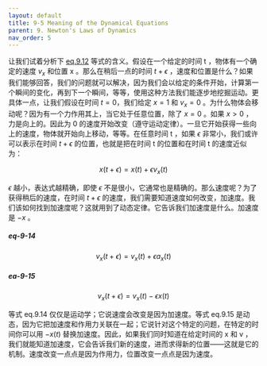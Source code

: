 ```yaml
---
layout: default
title: 9-5 Meaning of the Dynamical Equations
parent: 9. Newton's Laws of Dynamics
nav_order: 5
---
```

让我们试着分析下 [eq.9.12]({{"/volume-1/9-newton's-laws-of-dynamics/9-4-what-is-the-force.html#eq-9-12"|relative_url}}) 等式的含义。假设在一个给定的时间 t ，物体有一个确定的速度 $v_x$ 和位置 x 。那么在稍后一点的时间 $t+\epsilon$ ，速度和位置是什么？如果我们能够回答，我们的问题就可以解决，因为我们会以给定的条件开始，计算第一个瞬间的变化，再到下一个瞬间，等等，使用这种方法我们能逐步地挖掘运动。更具体一点，让我们假设在时间 $t=0$，我们给定 $x=1$ 和 $v_x=0$ 。为什么物体会移动呢？因为有一个力作用其上，当它处于任意位置，除了 $x=0$ 。如果 $x>0$ ，力是向上的。因此为 0 的速度开始改变（遵守运动定律）。一旦它开始获得一些向上的速度，物体就开始向上移动，等等。在任意时间 t ，如果 $\epsilon$ 非常小，我们或许可以表示在时间 $t+\epsilon$ 的位置，也就是把在时间 t 的位置和在时间 t 的速度近似为：

$$x(t+\epsilon)=x(t)+\epsilon{v_x(t)}$$

$\epsilon$ 越小，表达式越精确，即使 $\epsilon$ 不是很小，它通常也是精确的。那么速度呢？为了获得稍后的速度，在时间 $t+\epsilon$ 的速度，我们需要知道速度如何改变，加速度。我们该如何找到加速度呢？这就用到了动态定律。它告诉我们加速度是什么。加速度是 $-x$ 。

##### eq-9-14

$$v_x(t+\epsilon)=v_x(t)+\epsilon{a_x(t)}$$

##### ea-9-15

$$v_x(t+\epsilon)=v_x(t)-\epsilon{x(t)}$$

等式 eq.9.14 仅仅是运动学；它说速度会改变是因为加速度。等式 eq.9.15 是动态，因为它把加速度和作用力关联在一起；它说针对这个特定的问题，在特定的时间你可以用 $-x(t)$ 替换加速度。因此，如果我们同时知道在给定时间的 x 和 v ，我们就能知道加速度，它会告诉我们新的速度，进而求得新的位置——这就是它的机制。速度改变一点点是因为作用力，位置改变一点点是因为速度。
